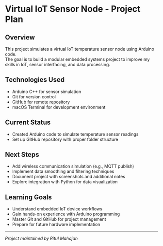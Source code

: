 # Virtual IoT Sensor Node - Project Plan

## Overview
This project simulates a virtual IoT temperature sensor node using Arduino code.  
The goal is to build a modular embedded systems project to improve my skills in IoT, sensor interfacing, and data processing.

## Technologies Used
- Arduino C++ for sensor simulation  
- Git for version control  
- GitHub for remote repository  
- macOS Terminal for development environment

## Current Status
- Created Arduino code to simulate temperature sensor readings  
- Set up GitHub repository with proper folder structure

## Next Steps
- Add wireless communication simulation (e.g., MQTT publish)  
- Implement data smoothing and filtering techniques  
- Document project with screenshots and additional notes  
- Explore integration with Python for data visualization

## Learning Goals
- Understand embedded IoT device workflows  
- Gain hands-on experience with Arduino programming  
- Master Git and GitHub for project management  
- Prepare for future hardware implementation

---

*Project maintained by Ritul Mahajan*  
